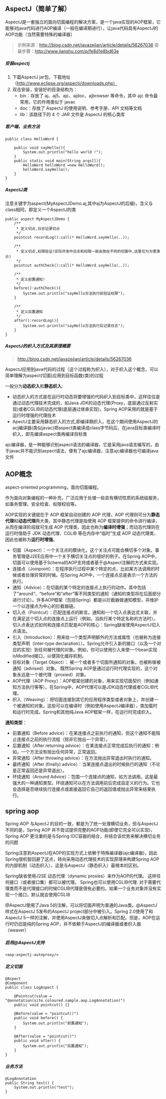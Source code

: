 ## AspectJ（简单了解）
AspectJ是一套独立的面向切面编程的解决方案，是一个java实现的AOP框架，它能够对java代码进行AOP编译（一般在编译期进行），让java代码具有AspectJ的AOP功能（当然需要特殊的编译器）
> 示例来源：http://blog.csdn.net/javazejian/article/details/56267036
> 安装步骤：http://www.jianshu.com/p/fe8d1e8bd63e

##### 安装aspectj
1. 下载AspectJ jar包，下载地址（http://www.eclipse.org/aspectj/downloads.php）
2. 双击安装，安装好的目录结构为：
	- bin：存放了 aj、aj5、ajc、ajdoc、ajbrowser 等命令，其中 ajc 命令最常用，它的作用类似于 javac
	- doc：存放了 AspectJ 的使用说明、参考手册、API 文档等文档
	- lib：该路径下的 4 个 JAR 文件是 AspectJ 的核心类库

##### 客户端，业务方法

	public class HelloWord {

	    public void sayHello(){
	        System.out.println("hello world !");
	    }
	    public static void main(String args[]){
	        HelloWord helloWord =new HelloWord();
	        helloWord.sayHello();
	    }
	}

##### AspectJ类
注意关键字为aspect(MyAspectJDemo.aj,其中aj为AspectJ的后缀)，含义与class相同，即定义一个AspectJ的类

	public aspect MyAspectJDemo {
	    /**
	     * 定义切点,日志记录切点
	     */
	    pointcut recordLog():call(* HelloWord.sayHello(..));
	
	    /**
	     * 定义切点,权限验证(实际开发中日志和权限一般会放在不同的切面中,这里仅为方便演示)
	     */
	    pointcut authCheck():call(* HelloWord.sayHello(..));
	
	    /**
	     * 定义前置通知!
	     */
	    before():authCheck(){
	        System.out.println("sayHello方法执行前验证权限");
	    }
	
	    /**
	     * 定义后置通知
	     */
	    after():recordLog(){
	        System.out.println("sayHello方法执行后记录日志");
	    }
	}

##### AspectJ的织入方式及其原理概要
> http://blog.csdn.net/javazejian/article/details/56267036

AspectJ应用到java代码的过程（这个过程称为织入），对于织入这个概念，可以简单理解为aspect(切面)应用到目标函数(类)的过程

一般分为**动态织入**和**静态织入**:

- 动态织入的方式是在运行时动态将要增强的代码织入到目标类中，这样往往是通过动态代理技术完成的，如Java JDK的动态代理(Proxy，底层通过反射实现)或者CGLIB的动态代理(底层通过继承实现)，Spring AOP采用的就是基于运行时增强的代理技术
- ApectJ主要采用静态织入的方式,即编译期织入，在这个期间使用AspectJ的acj编译器(类似javac)把aspect类编译成class字节码后，在java目标类编译时织入，即先编译aspect类再编译目标类

ajc编译器，是一种能够识别aspect语法的编译器，它是采用java语言编写的，由于javac并不能识别aspect语法，便有了ajc编译器，注意ajc编译器也可编译java文件

## AOP概念

aspect-oriented programming，面向切面编程。

作为面向对象编程的一种补充，广泛应用于处理一些具有横切性质的系统级服务，如事务管理、安全检查、权限校验等。

AOP实现的关键就在于 AOP 框架自动创建的 AOP 代理，AOP 代理则可分为**静态代理**和**动态代理**两大类，其中静态代理是指使用 AOP 框架提供的命令进行编译，从而在编译阶段就可生成 AOP 代理类，因此也称为**编译时增强**；而动态代理则在运行时借助于 JDK 动态代理、CGLIB 等在内存中“临时”生成 AOP 动态代理类，因此也被称为**运行时增强**。

* 切面（Aspect）：一个关注点的模块化，这个关注点可能会横切多个对象。事务管理是J2EE应用中一个关于横切关注点的很好的例子。在Spring AOP中，切面可以使用基于Schema的AOP支持或者基于@Aspect注解的方式来实现。
* 连接点（Joinpoint）：在程序执行过程中某个特定的点，比如某方法调用的时候或者处理异常的时候。在Spring AOP中，一个连接点总是表示一个方法的执行。
* 通知（Advice）：在切面的某个特定的连接点上执行的动作。其中包括了“around”、“before”和“after”等不同类型的通知（通知的类型将在后面部分进行讨论）。许多AOP框架（包括Spring）都是以拦截器做通知模型，并维护一个以连接点为中心的拦截器链。
* 切入点（Pointcut）：匹配连接点的断言。通知和一个切入点表达式关联，并在满足这个切入点的连接点上运行（例如，当执行某个特定名称的方法时）。切入点表达式如何和连接点匹配是AOP的核心：Spring缺省使用AspectJ切入点语法。
* 引入（Introduction）：用来给一个类型声明额外的方法或属性（也被称为连接类型声明（inter-type declaration））。Spring允许引入新的接口（以及一个对应的实现）到任何被代理的对象。例如，你可以使用引入来使一个bean实现IsModified接口，以便简化缓存机制。
* 目标对象（Target Object）： 被一个或者多个切面所通知的对象。也被称做被通知（advised）对象。 既然Spring AOP是通过运行时代理实现的，这个对象永远是一个被代理（proxied）对象。
* AOP代理（AOP Proxy）：AOP框架创建的对象，用来实现切面契约（例如通知方法执行等等）。在Spring中，AOP代理可以是JDK动态代理或者CGLIB代理。
* 织入（Weaving）：把切面连接到其它的应用程序类型或者对象上，并创建一个被通知的对象。这些可以在编译时（例如使用AspectJ编译器），类加载时和运行时完成。Spring和其他纯Java AOP框架一样，在运行时完成织入。

**通知类型**：

* 前置通知（Before advice）：在某连接点之前执行的通知，但这个通知不能阻止连接点之前的执行流程（除非它抛出一个异常）。
* 后置通知（After returning advice）：在某连接点正常完成后执行的通知：例如，一个方法没有抛出任何异常，正常返回。
* 异常通知（After throwing advice）：在方法抛出异常退出时执行的通知。
* 最终通知（After (finally) advice）：当某连接点退出的时候执行的通知（不论是正常返回还是异常退出）。
* 环绕通知（Around Advice）：包围一个连接点的通知，如方法调用。这是最强大的一种通知类型。环绕通知可以在方法调用前后完成自定义的行为。它也会选择是否继续执行连接点或直接返回它自己的返回值或抛出异常来结束执行。

## spring aop
Spring AOP 与ApectJ 的目的一致，都是为了统一处理横切业务，但与AspectJ不同的是，Spring AOP 并不尝试提供完整的AOP功能(即使它完全可以实现)，Spring AOP 更注重的是与Spring IOC容器的结合，并结合该优势来解决横切业务的问题

Spring注意到AspectJ在AOP的实现方式上依赖于特殊编译器(ajc编译器)，因此Spring很机智回避了这点，转向采用动态代理技术的实现原理来构建Spring AOP的内部机制（动态织入），这是与AspectJ（静态织入）最根本的区别。

Spring缺省使用J2SE 动态代理（dynamic proxies）来作为AOP的代理。 这样任何接口（或者接口集）都可以被代理。
Spring也可以使用CGLIB代理. 对于需要代理类而不是代理接口的时候CGLIB代理是很有必要的。如果一个业务对象并没有实现一个接口，默认就会使用CGLIB

@AspectJ使用了Java 5的注解，可以将切面声明为普通的Java类。@AspectJ样式在AspectJ 5发布的AspectJ project部分中被引入。Spring 2.0使用了和AspectJ 5一样的注解，并使用AspectJ来做切入点解析和匹配。但是，AOP在运行时仍旧是纯的Spring AOP，并不依赖于AspectJ的编译器或者织入器（weaver）

##### 启用@AspectJ支持

	<aop:aspectj-autoproxy/>

##### 定义切面

	@Aspect
	@Component
	public class LogAspect {
	
		@Pointcut(value = "@annotation(site.coloured.sample.aop.LogAnnotation)")
		public void pointcut() {}
		
		@Before(value = "pointcut()")
		public void before() {
			System.out.println("前置通知");
		}
		
		@After(value = "pointcut()")
		public void after() {
			System.out.println("后置通知");
		}
	}

##### 业务方法

	@LogAnnotation
	public String test() {
		System.out.println("test");
	}